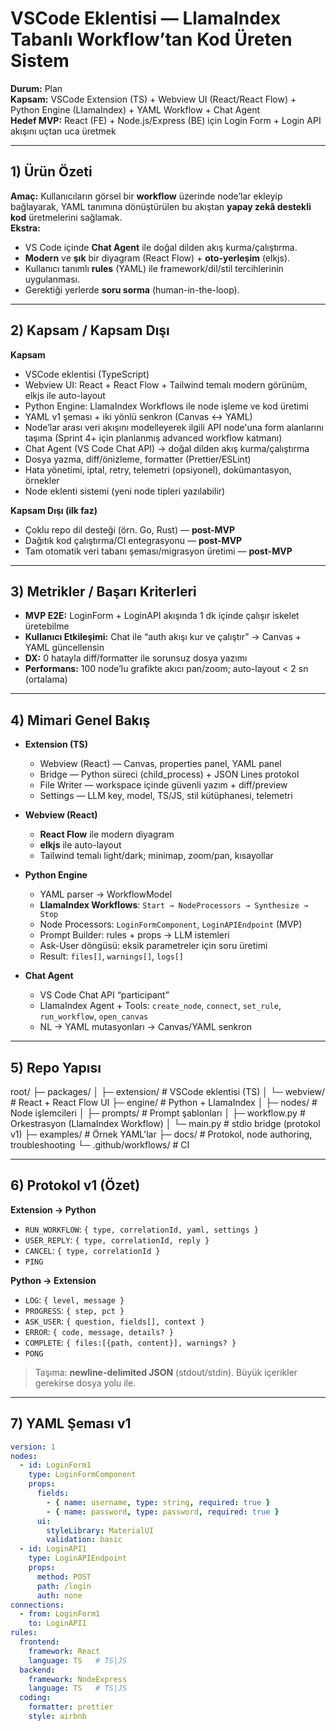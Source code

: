 # VSCode Eklentisi — LlamaIndex Tabanlı Workflow’tan Kod Üreten Sistem
**Durum:** Plan  
**Kapsam:** VSCode Extension (TS) + Webview UI (React/React Flow) + Python Engine (LlamaIndex) + YAML Workflow + Chat Agent  
**Hedef MVP:** React (FE) + Node.js/Express (BE) için Login Form + Login API akışını uçtan uca üretmek

---

## 1) Ürün Özeti

**Amaç:** Kullanıcıların görsel bir **workflow** üzerinde node’lar ekleyip bağlayarak, YAML tanımına dönüştürülen bu akıştan **yapay zekâ destekli kod** üretmelerini sağlamak.  
**Ekstra:**  
- VS Code içinde **Chat Agent** ile doğal dilden akış kurma/çalıştırma.  
- **Modern** ve **şık** bir diyagram (React Flow) + **oto-yerleşim** (elkjs).  
- Kullanıcı tanımlı **rules** (YAML) ile framework/dil/stil tercihlerinin uygulanması.  
- Gerektiği yerlerde **soru sorma** (human-in-the-loop).

---

## 2) Kapsam / Kapsam Dışı

**Kapsam**
- VSCode eklentisi (TypeScript)
- Webview UI: React + React Flow + Tailwind temalı modern görünüm, elkjs ile auto-layout
- Python Engine: LlamaIndex Workflows ile node işleme ve kod üretimi
- YAML v1 şeması + iki yönlü senkron (Canvas ↔ YAML)
- Node’lar arası veri akışını modelleyerek ilgili API node'una form alanlarını taşıma (Sprint 4+ için planlanmış advanced workflow katmanı)
- Chat Agent (VS Code Chat API) → doğal dilden akış kurma/çalıştırma
- Dosya yazma, diff/önizleme, formatter (Prettier/ESLint)
- Hata yönetimi, iptal, retry, telemetri (opsiyonel), dokümantasyon, örnekler
- Node eklenti sistemi (yeni node tipleri yazılabilir)

**Kapsam Dışı (ilk faz)**
- Çoklu repo dil desteği (örn. Go, Rust) — **post-MVP**
- Dağıtık kod çalıştırma/CI entegrasyonu — **post-MVP**
- Tam otomatik veri tabanı şeması/migrasyon üretimi — **post-MVP**

---

## 3) Metrikler / Başarı Kriterleri

- **MVP E2E:** LoginForm + LoginAPI akışında 1 dk içinde çalışır iskelet üretebilme
- **Kullanıcı Etkileşimi:** Chat ile “auth akışı kur ve çalıştır” → Canvas + YAML güncellensin
- **DX:** 0 hatayla diff/formatter ile sorunsuz dosya yazımı
- **Performans:** 100 node’lu grafikte akıcı pan/zoom; auto-layout < 2 sn (ortalama)

---

## 4) Mimari Genel Bakış

- **Extension (TS)**
  - Webview (React) — Canvas, properties panel, YAML panel
  - Bridge — Python süreci (child_process) + JSON Lines protokol
  - File Writer — workspace içinde güvenli yazım + diff/preview
  - Settings — LLM key, model, TS/JS, stil kütüphanesi, telemetri

- **Webview (React)**
  - **React Flow** ile modern diyagram
  - **elkjs** ile auto-layout
  - Tailwind temalı light/dark; minimap, zoom/pan, kısayollar

- **Python Engine**
  - YAML parser → WorkflowModel
  - **LlamaIndex Workflows**: `Start → NodeProcessors → Synthesize → Stop`
  - Node Processors: `LoginFormComponent`, `LoginAPIEndpoint` (MVP)
  - Prompt Builder: rules + props → LLM istemleri
  - Ask-User döngüsü: eksik parametreler için soru üretimi
  - Result: `files[]`, `warnings[]`, `logs[]`

- **Chat Agent**
  - VS Code Chat API “participant”
  - LlamaIndex Agent + Tools: `create_node`, `connect`, `set_rule`, `run_workflow`, `open_canvas`
  - NL → YAML mutasyonları → Canvas/YAML senkron

---

## 5) Repo Yapısı

root/
├─ packages/
│ ├─ extension/ # VSCode eklentisi (TS)
│ └─ webview/ # React + React Flow UI
├─ engine/ # Python + LlamaIndex
│ ├─ nodes/ # Node işlemcileri
│ ├─ prompts/ # Prompt şablonları
│ ├─ workflow.py # Orkestrasyon (LlamaIndex Workflow)
│ └─ main.py # stdio bridge (protokol v1)
├─ examples/ # Örnek YAML'lar
├─ docs/ # Protokol, node authoring, troubleshooting
└─ .github/workflows/ # CI


---

## 6) Protokol v1 (Özet)

**Extension → Python**
- `RUN_WORKFLOW`: `{ type, correlationId, yaml, settings }`
- `USER_REPLY`: `{ type, correlationId, reply }`
- `CANCEL`: `{ type, correlationId }`
- `PING`

**Python → Extension**
- `LOG`: `{ level, message }`
- `PROGRESS`: `{ step, pct }`
- `ASK_USER`: `{ question, fields[], context }`
- `ERROR`: `{ code, message, details? }`
- `COMPLETE`: `{ files:[{path, content}], warnings? }`
- `PONG`

> Taşıma: **newline-delimited JSON** (stdout/stdin). Büyük içerikler gerekirse dosya yolu ile.

---

## 7) YAML Şeması v1

```yaml
version: 1
nodes:
  - id: LoginForm1
    type: LoginFormComponent
    props:
      fields:
        - { name: username, type: string, required: true }
        - { name: password, type: password, required: true }
      ui:
        styleLibrary: MaterialUI
        validation: basic
  - id: LoginAPI1
    type: LoginAPIEndpoint
    props:
      method: POST
      path: /login
      auth: none
connections:
  - from: LoginForm1
    to: LoginAPI1
rules:
  frontend:
    framework: React
    language: TS   # TS|JS
  backend:
    framework: NodeExpress
    language: TS   # TS|JS
  coding:
    formatter: prettier
    style: airbnb
